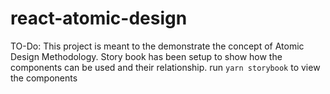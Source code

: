 # react-atomic-design

TO-Do: This project is meant to the demonstrate the concept of Atomic Design Methodology.
Story book has been setup to show how the components can be used and their relationship.
run ```yarn storybook``` to view the components
